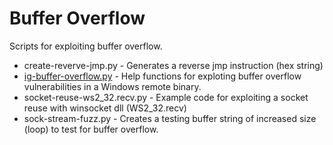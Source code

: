 # Buffer Overflow

Scripts for exploiting buffer overflow.

* create-reverve-jmp.py - Generates a reverse jmp instruction (hex string)
* [ig-buffer-overflow.py](ig-buffer-overflow-README.md) - Help functions for exploting buffer overflow vulnerabilities in a Windows remote binary.
* socket-reuse-ws2_32.recv.py - Example code for exploiting a socket reuse with winsocket dll (WS2_32.recv)
* sock-stream-fuzz.py - Creates a testing buffer string of increased size (loop) to test for buffer overflow.

